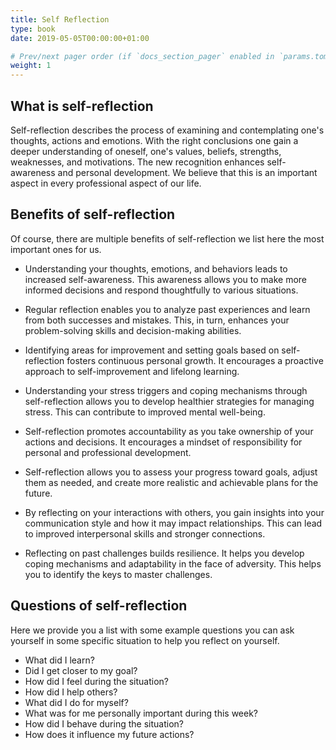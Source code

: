 ```yaml
---
title: Self Reflection
type: book
date: 2019-05-05T00:00:00+01:00

# Prev/next pager order (if `docs_section_pager` enabled in `params.toml`)
weight: 1
---
```


## What is self-reflection
Self-reflection describes the process of examining and contemplating one's thoughts, actions and emotions. With the right conclusions one gain a deeper understanding of oneself, one's values, beliefs, strengths, weaknesses, and motivations. The new recognition enhances self-awareness and personal development. We believe that this is an important aspect in every professional aspect of our life. 

## Benefits of self-reflection
Of course, there are multiple benefits of self-reflection we list here the most important ones for us.

* Understanding your thoughts, emotions, and behaviors leads to increased self-awareness. This awareness allows you to make more informed decisions and respond thoughtfully to various situations.

* Regular reflection enables you to analyze past experiences and learn from both successes and mistakes. This, in turn, enhances your problem-solving skills and decision-making abilities.

* Identifying areas for improvement and setting goals based on self-reflection fosters continuous personal growth. It encourages a proactive approach to self-improvement and lifelong learning.

* Understanding your stress triggers and coping mechanisms through self-reflection allows you to develop healthier strategies for managing stress. This can contribute to improved mental well-being.

* Self-reflection promotes accountability as you take ownership of your actions and decisions. It encourages a mindset of responsibility for personal and professional development.

* Self-reflection allows you to assess your progress toward goals, adjust them as needed, and create more realistic and achievable plans for the future.

* By reflecting on your interactions with others, you gain insights into your communication style and how it may impact relationships. This can lead to improved interpersonal skills and stronger connections.

* Reflecting on past challenges builds resilience. It helps you develop coping mechanisms and adaptability in the face of adversity. This helps you to identify the keys to master challenges.



## Questions of self-reflection
Here we provide you a list with some example questions you can ask yourself in some specific situation to help you reflect on yourself.

* What did I learn?
* Did I get closer to my goal?
* How did I feel during the situation?
* How did I help others?
* What did I do for myself? 
* What was for me personally important during this week?
* How did I behave during the situation?
* How does it influence my future actions?


